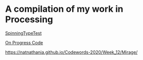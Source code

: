 # A compilation of my work in Processing


[SpinningTypeTest](https://natnathania.github.io/Codewords-2020/Processing/Spinning_typetest/)


[On Progress Code](https://natnathania.github.io/Codewords-2020/Processing/Week_11onProg_majorproject/)


https://natnathania.github.io/Codewords-2020/Week_12/Mirage/
